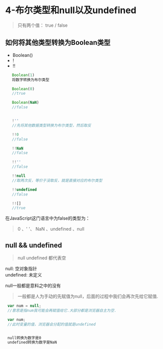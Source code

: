 # 4-布尔类型和null以及undefined

> 只有两个值： true / false

## 如何将其他类型转换为Boolean类型
 - Boolean()
 - !
 - !!
 
 ```javascript
    Boolean(1)
    将数字转换为布尔类型

    Boolean(0)
    //true

    Boolean(NaN)
    //false


    !''
    //先将其他数据类型转换为布尔类型，然后取反

    !!0
    //false

    !!NaN
    //false

    !!''
    //false

    !!null 
    //取两次反，等价于没取反，就是直接对应的布尔类型

    !!undefined
    //false

    !![]
    //true
 ```
 在JavaScript这门语言中为false的类型为：
 > 0 、' '、 NaN 、undefined 、null

 ## null && undefined
 > null undefined 都代表空

 null: 空对象指针<br>
 undefined: 未定义

 null一般都是意料之中的没有
 > 一般都是人为手动的先赋值为null，后面的过程中我们会再次先给它赋值.

 ```js
  var num = null;
  //意思是指num我可能会再赋值给它.大部分都是浏览器自主为空.

  var num;
  //此时变量的值，浏览器会分配的值就是undefined


  null转换为数字是0
  undefined转换为数字是NaN
 ```